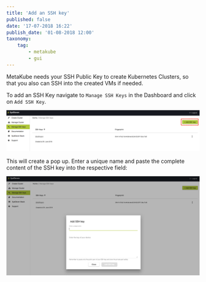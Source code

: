 ```yaml
---
title: 'Add an SSH key'
published: false
date: '17-07-2018 16:22'
publish_date: '01-08-2018 12:00'
taxonomy:
    tag:
        - metakube
        - gui
---
```


MetaKube needs your SSH Public Key to create Kubernetes Clusters, so that you also can SSH into the created VMs if needed.

To add an SSH Key navigate to `Manage SSH Keys` in the Dashboard and click on `Add SSH Key`.

![](metakube_add-ssh-key_01.png)

 This will create a pop up. Enter a unique name and paste the complete content of the SSH key into the respective field:

![](metakube_add-ssh-key_02.png)
